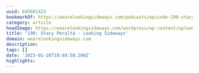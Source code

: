 ```yaml
---
uuid: 645601423
bookmarkOf: https://wearelookingsideways.com/podcasts/episode-190-stacy-peralta
category: article
headImage: https://wearelookingsideways.com/wordpress/wp-content/uploads/2022/08/StacyPeralta_LookingSideways-2-scaled.jpg
title: '190: Stacy Peralta - Looking Sideways'
domain: wearelookingsideways.com
description: 
tags: []
date: '2023-01-26T19:49:58.206Z'
highlights: 
---
```



